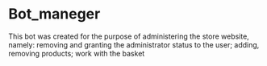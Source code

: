 # Bot_maneger
This bot was created for the purpose of administering the store website, namely: removing and granting the administrator status to the user;  adding, removing products; work with the basket
